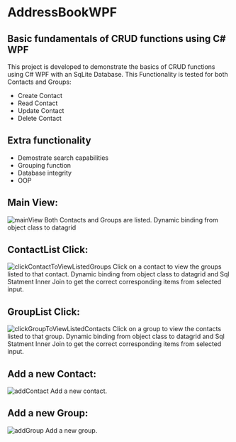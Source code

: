 # AddressBookWPF
## Basic fundamentals of CRUD functions using C# WPF
This project is developed to demonstrate the basics of CRUD functions using C# WPF with an SqLite Database. This Functionality is tested for both Contacts and Groups: 
-   Create Contact
-   Read Contact
-   Update Contact
-   Delete Contact

## Extra functionality
-   Demostrate search capabilities
-   Grouping function
-   Database integrity
-   OOP

## Main View:
![mainView](https://user-images.githubusercontent.com/68903153/212553688-6411aeb1-7195-453b-b3dd-ad5f44258d69.png)
Both Contacts and Groups are listed. Dynamic binding from object class to datagrid
## ContactList Click:
![clickContactToViewListedGroups](https://user-images.githubusercontent.com/68903153/212553736-d44178b0-eec7-4c00-ad70-427ff1f11862.png)
Click on a contact to view the groups listed to that contact. Dynamic binding from object class to datagrid and Sql Statment Inner Join to get the correct corresponding items from selected input. 
## GroupList Click:
![clickGroupToViewListedContacts](https://user-images.githubusercontent.com/68903153/212553770-221c2c49-aacd-4683-ab94-4400c5931392.png)
Click on a group to view the contacts listed to that group. Dynamic binding from object class to datagrid and Sql Statment Inner Join to get the correct corresponding items from selected input. 
## Add a new Contact:
![addContact](https://user-images.githubusercontent.com/68903153/212553810-d8f9ad12-9638-4aec-88a3-cd1ccd75ad5f.png)
Add a new contact.
## Add a new Group:
![addGroup](https://user-images.githubusercontent.com/68903153/212553873-816b3e81-c28e-4ae0-843f-2c708ef1cd05.png)
Add a new group.
